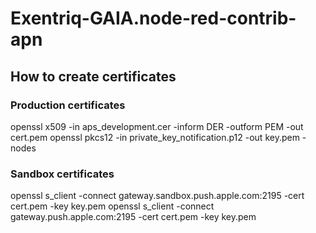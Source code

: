 # Exentriq-GAIA.node-red-contrib-apn

## How to create certificates
### Production certificates
openssl x509 -in aps_development.cer -inform DER -outform PEM -out cert.pem
openssl pkcs12 -in private_key_notification.p12 -out key.pem -nodes
### Sandbox certificates
openssl s_client -connect gateway.sandbox.push.apple.com:2195 -cert cert.pem -key key.pem
openssl s_client -connect gateway.push.apple.com:2195 -cert cert.pem -key key.pem
